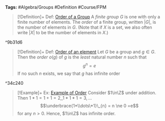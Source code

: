 ---
---

**Tags:** #Algebra/Groups #Definition #Course/FPM 

 > 
 > \[!Definition\]+ Def: [Order of a Group](Order%20of%20a%20Group.md)
 > A *finite group* $G$ is one with only a finite number of elements. The *order* of a finite group, written $\lvert G \rvert$, is the number of elements in $G$. (Note that if $X$ is a set, we also often write $\lvert X \rvert$ to be the number of elements in $X$.)

^9b31d6

 > 
 > \[!Definition\]+ Def: [Order of an element](Order%20of%20a%20Group.md)
 > Let $G$ be a group and $g\in G$. Then the *order* $o(g)$ of $g$ is the *least* natural number $n$ such that
 > $$g^n = e$$
 > If no such $n$ exists, we say that $g$ has infinite order

^34c240

 > 
 > \[!Example\]+ Ex: [Example of Order](Order%20of%20a%20Group.md)
 > Consider $1\in\Z$ under addition. Then $1*1=1+1=2,,1*1*1=3,\dots$
 > $$\underbrace{1*\\dots\*1}\_{n} = n \ne 0 =e$$
 > for any $n>0$. Hence, $1\in\Z$ has infinite order.
